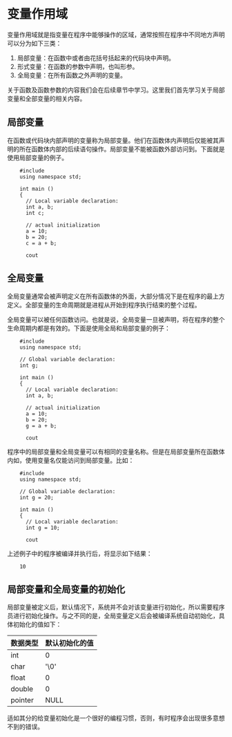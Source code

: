 # 变量作用域

变量作用域就是指变量在程序中能够操作的区域，通常按照在程序中不同地方声明可以分为如下三类：

1. 局部变量：在函数中或者由花括号括起来的代码块中声明。
2. 形式变量：在函数的参数中声明，也叫形参。
3. 全局变量：在所有函数之外声明的变量。

关于函数及函数参数的内容我们会在后续章节中学习。这里我们首先学习关于局部变量和全部变量的相关内容。

## 局部变量

在函数或代码块内部声明的变量称为局部变量。他们在函数体内声明后仅能被其声明的所在函数体内部的后续语句操作。局部变量不能被函数外部访问到。下面就是使用局部变量的例子。

```
    #include 
    using namespace std;

    int main ()
    {
      // Local variable declaration:
      int a, b;
      int c;

      // actual initialization
      a = 10;
      b = 20;
      c = a + b;

      cout 
```

## 全局变量

全局变量通常会被声明定义在所有函数体的外面，大部分情况下是在程序的最上方定义。全部变量的生命周期就是进程从开始到程序执行结束的整个过程。

全局变量可以被任何函数访问。也就是说，全局变量一旦被声明，将在程序的整个生命周期内都是有效的。下面是使用全局和局部变量的例子：

```
    #include 
    using namespace std;

    // Global variable declaration:
    int g;

    int main ()
    {
      // Local variable declaration:
      int a, b;

      // actual initialization
      a = 10;
      b = 20;
      g = a + b;

      cout 
```

程序中的局部变量和全局变量可以有相同的变量名称。但是在局部变量所在函数体内如，使用变量名仅能访问到局部变量。比如：

```
    #include 
    using namespace std;

    // Global variable declaration:
    int g = 20;

    int main ()
    {
      // Local variable declaration:
      int g = 10;

      cout 
```

上述例子中的程序被编译并执行后，将显示如下结果：

```
    10
```

## 局部变量和全局变量的初始化

局部变量被定义后，默认情况下，系统并不会对该变量进行初始化，所以需要程序员进行初始化操作。与之不同的是，全局变量定义后会被编译系统自动初始化，具体初始化的值如下：

| 数据类型 | 默认初始化的值 |
| -------- | -------------- |
| int      | 0              |
| char     | '\0'           |
| float    | 0              |
| double   | 0              |
| pointer  | NULL           |

适如其分的给变量初始化是一个很好的编程习惯，否则，有时程序会出现很多意想不到的错误。